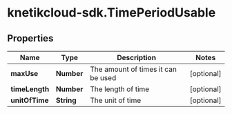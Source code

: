 # knetikcloud-sdk.TimePeriodUsable

## Properties
Name | Type | Description | Notes
------------ | ------------- | ------------- | -------------
**maxUse** | **Number** | The amount of times it can be used | [optional] 
**timeLength** | **Number** | The length of time | [optional] 
**unitOfTime** | **String** | The unit of time | [optional] 


